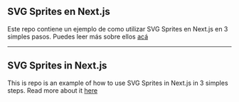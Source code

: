 ## SVG Sprites en Next.js
Este repo contiene un ejemplo de como utilizar SVG Sprites en Next.js en 3 simples pasos. Puedes leer más sobre ellos [acá](#)

---

## SVG Sprites in Next.js
This is repo is an example of how to use SVG Sprites in Next.js in 3 simples steps. Read more about it [here](#)